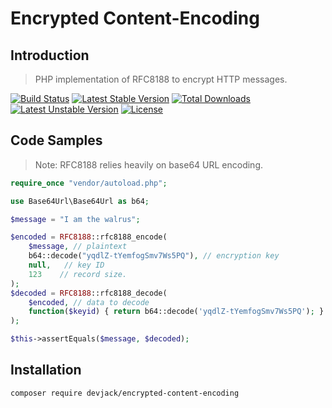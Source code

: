 # Encrypted Content-Encoding

## Introduction

> PHP implementation of RFC8188 to encrypt HTTP messages.

[![Build Status](https://travis-ci.org/devjack/encrypted-content-encoding.svg?branch=master)](https://travis-ci.org/devjack/encrypted-content-encoding)
[![Latest Stable Version](https://poser.pugx.org/devjack/encrypted-content-encoding/v/stable)](https://packagist.org/packages/devjack/encrypted-content-encoding)
[![Total Downloads](https://poser.pugx.org/devjack/encrypted-content-encoding/downloads)](https://packagist.org/packages/devjack/encrypted-content-encoding)
[![Latest Unstable Version](https://poser.pugx.org/devjack/encrypted-content-encoding/v/unstable)](https://packagist.org/packages/devjack/encrypted-content-encoding)
[![License](https://poser.pugx.org/devjack/encrypted-content-encoding/license)](https://packagist.org/packages/devjack/encrypted-content-encoding)

## Code Samples

> Note: RFC8188 relies heavily on base64 URL encoding. 

```php
require_once "vendor/autoload.php";

use Base64Url\Base64Url as b64;

$message = "I am the walrus";

$encoded = RFC8188::rfc8188_encode(
    $message, // plaintext
    b64::decode("yqdlZ-tYemfogSmv7Ws5PQ"), // encryption key
    null,   // key ID
    123    // record size.
);
$decoded = RFC8188::rfc8188_decode(
    $encoded, // data to decode 
    function($keyid) { return b64::decode('yqdlZ-tYemfogSmv7Ws5PQ'); }
);

$this->assertEquals($message, $decoded);
```



## Installation

```
composer require devjack/encrypted-content-encoding
```
